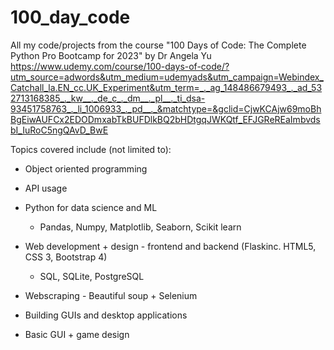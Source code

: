 # 100_day_code
All my code/projects from the course "100 Days of Code: The Complete Python Pro Bootcamp for 2023" by Dr Angela Yu
https://www.udemy.com/course/100-days-of-code/?utm_source=adwords&utm_medium=udemyads&utm_campaign=Webindex_Catchall_la.EN_cc.UK_Experiment&utm_term=_._ag_148486679493_._ad_532713168385_._kw__._de_c_._dm__._pl__._ti_dsa-93451758763_._li_1006933_._pd__._&matchtype=&gclid=CjwKCAjw69moBhBgEiwAUFCx2EDODmxabTkBUFDlkBQ2bHDtgqJWKQtf_EFJGReREaImbvdsbI_IuRoC5ngQAvD_BwE

Topics covered include (not limited to):
- Object oriented programming
- API usage
- Python for data science and ML
  - Pandas, Numpy, Matplotlib, Seaborn, Scikit learn
- Web development + design - frontend and backend (Flaskinc. HTML5, CSS 3, Bootstrap 4)
  - SQL, SQLite, PostgreSQL

- Webscraping - Beautiful soup + Selenium
- Building GUIs and desktop applications
- Basic GUI + game design 





